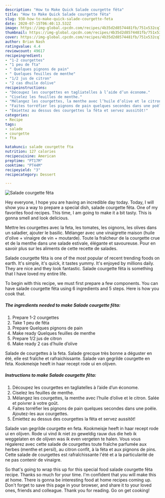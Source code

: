 ```yaml
---
description: "How to Make Quick Salade courgette fêta"
title: "How to Make Quick Salade courgette fêta"
slug: 938-how-to-make-quick-salade-courgette-feta
date: 2020-07-15T06:40:13.532Z
image: https://img-global.cpcdn.com/recipes/4b35d2d8574481fb/751x532cq70/salade-courgette-feta-photo-principale-de-la-recette.jpg
thumbnail: https://img-global.cpcdn.com/recipes/4b35d2d8574481fb/751x532cq70/salade-courgette-feta-photo-principale-de-la-recette.jpg
cover: https://img-global.cpcdn.com/recipes/4b35d2d8574481fb/751x532cq70/salade-courgette-feta-photo-principale-de-la-recette.jpg
author: Brian Nash
ratingvalue: 4.4
reviewcount: 49617
recipeingredient:
- "1-2 courgettes"
- "1 peu de fta"
- " Quelques pignons de pain"
- " Quelques feuilles de menthe"
- "1/2 jus de citron"
- "2 cas dhuile dolive"
recipeinstructions:
- "Découpez les courgettes en tagliatelles à l’aide d’un économe."
- "Ciselez les feuilles de menthe."
- "Mélangez les courgettes, la menthe avec l’huile d’olive et le citron. Salée et poivrer à votre goût."
- "Faites torréfier les pignons de pain quelques secondes dans une poêle. Ajoutez-les aux courgettes."
- "Émiettez au dessus des courgettes la fêta et servez aussitôt!"
categories:
- Recipe
tags:
- salade
- courgette
- fta

katakunci: salade courgette fta 
nutrition: 127 calories
recipecuisine: American
preptime: "PT17M"
cooktime: "PT44M"
recipeyield: "3"
recipecategory: Dessert

---
```



![Salade courgette fêta](https://img-global.cpcdn.com/recipes/4b35d2d8574481fb/751x532cq70/salade-courgette-feta-photo-principale-de-la-recette.jpg)

Hey everyone, I hope you are having an incredible day today. Today, I will show you a way to prepare a special dish, salade courgette fêta. One of my favorites food recipes. This time, I am going to make it a bit tasty. This is gonna smell and look delicious.

Mettre les courgettes avec la feta, les tomates, les oignons, les olives dans un saladier, ajouter le basilic. Mélanger avec une vinaigrette maison (huile d&#39;olive + vinaigre de vin + moutarde). Toute la fraîcheur de la courgette crue et de la menthe dans une salade estivale, élégante et savoureuse. Pour en savoir plus sur les aliments de cette recette de salades.

Salade courgette fêta is one of the most popular of recent trending foods on earth. It's simple, it's quick, it tastes yummy. It's enjoyed by millions daily. They are nice and they look fantastic. Salade courgette fêta is something that I have loved my entire life.


To begin with this recipe, we must first prepare a few components. You can have salade courgette fêta using 6 ingredients and 5 steps. Here is how you cook that.

<!--inarticleads1-->

##### The ingredients needed to make Salade courgette fêta:

1. Prepare 1-2 courgettes
1. Take 1 peu de fêta
1. Prepare  Quelques pignons de pain
1. Make ready  Quelques feuilles de menthe
1. Prepare 1/2 jus de citron
1. Make ready 2 cas d’huile d’olive


Salade de courgettes à la feta. Salade grecque très bonne a déguster en été, elle est fraîche et rafraichissante. Salade van gegrilde courgette en feta. Kookmeisje heeft in haar recept rode ui en olijven. 

<!--inarticleads2-->

##### Instructions to make Salade courgette fêta:

1. Découpez les courgettes en tagliatelles à l’aide d’un économe.
1. Ciselez les feuilles de menthe.
1. Mélangez les courgettes, la menthe avec l’huile d’olive et le citron. Salée et poivrer à votre goût.
1. Faites torréfier les pignons de pain quelques secondes dans une poêle. Ajoutez-les aux courgettes.
1. Émiettez au dessus des courgettes la fêta et servez aussitôt!


Salade van gegrilde courgette en feta. Kookmeisje heeft in haar recept rode ui en olijven. Rode ui vind ik niet zo geweldig rauw dus die heb ik weggelaten en de olijven was ik even vergeten te halen. Vous vous régalerez avec cette salade de courgettes toute fraîche parfumée aux herbes (menthe et persil), au citron confit, à la féta et aux pignons de pins. Cette salade de courgettes est rafraîchissante l&#39;été et a la particularité de ne pas contenir de vinaigre. 

So that's going to wrap this up for this special food salade courgette fêta recipe. Thanks so much for your time. I'm confident that you will make this at home. There is gonna be interesting food at home recipes coming up. Don't forget to save this page in your browser, and share it to your loved ones, friends and colleague. Thank you for reading. Go on get cooking!
